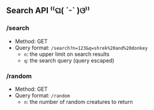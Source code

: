 ## Search API ⁽⁽ଘ( ˊᵕˋ )ଓ⁾⁾

### /search
- Method: GET
- Query format: `/search?n=123&q=shrek%20and%20donkey`
  - `n`: the upper limit on search results
  - `q`: the search query (query escaped)

### /random
- Method: GET
- Query format: `/random`
  - `n`: the number of random creatures to return

